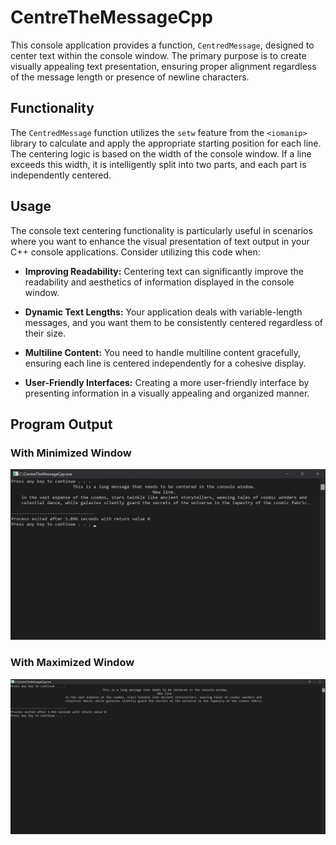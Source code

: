 # CentreTheMessageCpp

This console application provides a function, `CentredMessage`, designed to center text within the console window. The primary purpose is to create visually appealing text presentation, ensuring proper alignment regardless of the message length or presence of newline characters.

## Functionality

The `CentredMessage` function utilizes the `setw` feature from the `<iomanip>` library to calculate and apply the appropriate starting position for each line. The centering logic is based on the width of the console window. If a line exceeds this width, it is intelligently split into two parts, and each part is independently centered.

## Usage

The console text centering functionality is particularly useful in scenarios where you want to enhance the visual presentation of text output in your C++ console applications. Consider utilizing this code when:

- **Improving Readability:**
  Centering text can significantly improve the readability and aesthetics of information displayed in the console window.

- **Dynamic Text Lengths:**
  Your application deals with variable-length messages, and you want them to be consistently centered regardless of their size.

- **Multiline Content:**
  You need to handle multiline content gracefully, ensuring each line is centered independently for a cohesive display.

- **User-Friendly Interfaces:**
  Creating a more user-friendly interface by presenting information in a visually appealing and organized manner.

## Program Output

### With Minimized Window

![Output Image - Minimized Window](Img/OutputMin.png)

### With Maximized Window

![Output Image - Maximized Window](Img/OutputMax.png)
